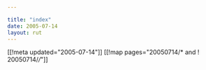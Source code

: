 ```yaml
---

title: "index"
date: 2005-07-14
layout: rut
---
```


[[!meta updated="2005-07-14"]]
[[!map pages="20050714/* and ! 20050714/*/*"]]
